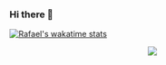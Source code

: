 ### Hi there 👋

<!--
**devrafaelsousa/devrafaelsousa** is a ✨ _special_ ✨ repository because its `README.md` (this file) appears on your GitHub profile.

Here are some ideas to get you started:

- 🔭 I’m currently working on ...
- 🌱 I’m currently learning ...
- 👯 I’m looking to collaborate on ...
- 🤔 I’m looking for help with ...
- 💬 Ask me about ...
- 📫 How to reach me: ...
- 😄 Pronouns: ...
- ⚡ Fun fact: ...
-->

[![Rafael's wakatime stats](https://github-readme-stats.vercel.app/api/wakatime?username=devrafaelsousa)](https://github.com/anuraghazra/github-readme-stats)

<p align="center">
<img src="https://visitor-badge.laobi.icu/badge?page_id=devrafaelsousa" id="counter">
</p>
